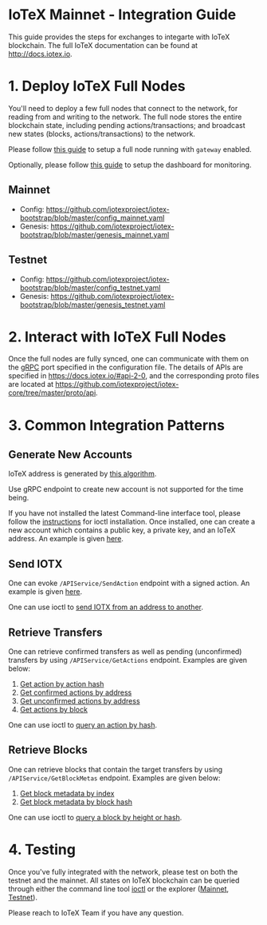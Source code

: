 # IoTeX Mainnet - Integration Guide

This guide provides the steps for exchanges to integarte with IoTeX blockchain. The full IoTeX documentation can be found at http://docs.iotex.io.

# 1. Deploy IoTeX Full Nodes

You'll need to deploy a few full nodes that connect to the network, for reading from and writing to the network.  The full node stores the entire blockchain state, including pending actions/transactions; and broadcast new states (blocks, actions/transactions) to the network.

Please follow [this guide](../README.md) to setup a full node running with `gateway` enabled. 

Optionally, please follow [this guide](../monitoring/README.md) to setup the dashboard for monitoring.

## Mainnet
- Config: https://github.com/iotexproject/iotex-bootstrap/blob/master/config_mainnet.yaml
- Genesis: https://github.com/iotexproject/iotex-bootstrap/blob/master/genesis_mainnet.yaml

## Testnet
- Config: https://github.com/iotexproject/iotex-bootstrap/blob/master/config_testnet.yaml
- Genesis: https://github.com/iotexproject/iotex-bootstrap/blob/master/genesis_testnet.yaml

# 2. Interact with IoTeX Full Nodes

Once the full nodes are fully synced, one can communicate with them on the [gRPC](https://grpc.io/) port specified in the configuration file. The details of APIs are specified in https://docs.iotex.io/#api-2-0, and the corresponding proto files are located at https://github.com/iotexproject/iotex-core/tree/master/proto/api.

# 3. Common Integration Patterns

## Generate New Accounts
IoTeX address is generated by [this algorithm](https://github.com/iotexproject/iotex-address/blob/master/README.md). 

Use gRPC endpoint to create new account is not supported for the time being.

If you have not installed the latest Command-line interface tool, please follow the [instructions](https://docs.iotex.io/#cli-command-line-interface) for ioctl installation. Once installed, one can create a new account which contains a public key, a private key, and an IoTeX address. An example is given [here](https://docs.iotex.io/#create-account-s).

## Send IOTX
One can evoke `/APIService/SendAction` endpoint with a signed action. An example is given [here](https://github.com/iotexproject/iotex-docs#sendaction).

One can use ioctl to [send IOTX from an address to another](https://docs.iotex.io/#transfer-tokens).

## Retrieve Transfers

One can retrieve confirmed transfers as well as pending (unconfirmed) transfers by using `/APIService/GetActions` endpoint. Examples are given below:
1. [Get action by action hash](https://docs.iotex.io/#getactions-2) 
2. [Get confirmed actions by address](https://docs.iotex.io/#getactions-3) 
3. [Get unconfirmed actions by address](https://docs.iotex.io/#getactions-4)
4. [Get actions by block](https://docs.iotex.io/#getactions-5)

One can use ioctl to [query an action by hash](https://docs.iotex.io/#query-action).

## Retrieve Blocks
One can retrieve blocks that contain the target transfers by using `/APIService/GetBlockMetas` endpoint. Examples are given below:
1. [Get block metadata by index](https://docs.iotex.io/#getblockmetas)
2. [Get block metadata by block hash](https://docs.iotex.io/#getblockmetas-2)

One can use ioctl to [query a block by height or hash](https://docs.iotex.io/#query-block).

# 4. Testing

Once you've fully integrated with the network, please test on both the testnet and the mainnet. All states on IoTeX blockchain can be queried through either the command line tool [ioctl](https://docs.iotex.io/#cli-command-line-interface) or the explorer ([Mainnet](https://iotexscan.io), [Testnet](https://testnet.iotexscan.io)).

Please reach to IoTeX Team if you have any question.

